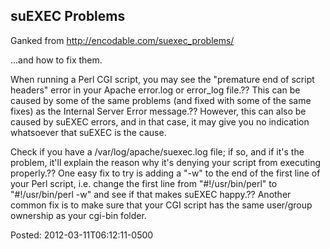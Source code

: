 <div id="wikitext">

<div class="vspace">

</div>

suEXEC Problems
---------------

Ganked from <http://encodable.com/suexec_problems/>

<div class="vspace">

</div>

<div class="round lrindent quote">

...and how to fix them.

When running a Perl CGI script, you may see the "premature end of script
headers" error in your Apache error.log or error\_log file.?? This can
be caused by some of the same problems (and fixed with some of the same
fixes) as the Internal Server Error message.?? However, this can also be
caused by suEXEC errors, and in that case, it may give you no indication
whatsoever that suEXEC is the cause.

Check if you have a /var/log/apache/suexec.log file; if so, and if it's
the problem, it'll explain the reason why it's denying your script from
executing properly.?? One easy fix to try is adding a "-w" to the end of
the first line of your Perl script, i.e. change the first line from
"\#!/usr/bin/perl" to "\#!/usr/bin/perl -w" and see if that makes suEXEC
happy.?? Another common fix is to make sure that your CGI script has the
same user/group ownership as your cgi-bin folder.

</div>

Posted: 2012-03-11T06:12:11-0500

<div class="vspace">

</div>

</div>
